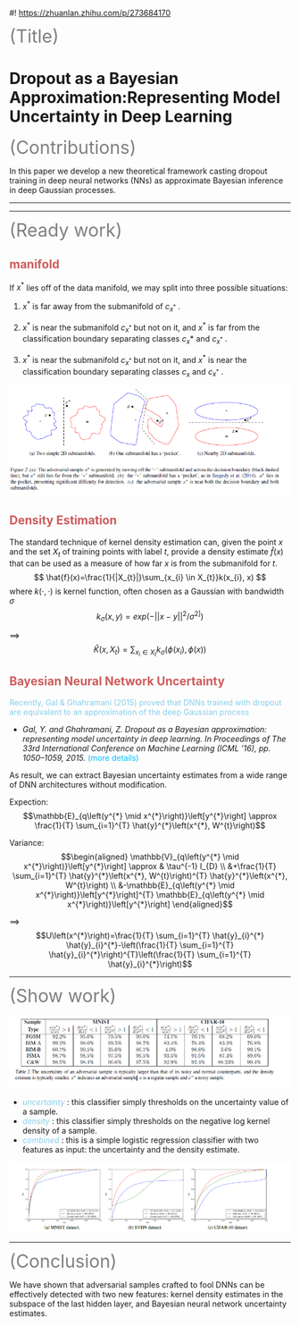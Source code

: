 #! https://zhuanlan.zhihu.com/p/273684170

<font size=6 color=gray> (Title) </font>

# Dropout as a Bayesian Approximation:Representing Model Uncertainty in Deep Learning 

<font size=6 color=gray> (Contributions) </font>

In this paper we develop a new theoretical framework casting dropout training in deep neural networks (NNs) as approximate Bayesian inference in deep Gaussian processes.

---

---
<font size=6 color=gray> (Ready work) </font>

## <font color=IndianRed>manifold</font>

If $x^{*}$ lies off of the data manifold, we may split into three possible situations:

1. $x^{*}$ is far away from the submanifold of $c_{x^{*}}$ .

2. $x^{*}$ is near the submanifold $c_{x^{*}}$ but not on it, and $x^{*}$ is far from the classification boundary separating classes $c_{x}*$ and $c_{x^{*}}$ .

3. $x^{*}$ is near the submanifold $c_{x^{*}}$ but not on it, and $x^{*}$ is near the classification boundary separating classes $c_{x}$ and $c_{x^{*}}$ .

![](./figs/manifold.png)

## <font color=IndianRed>Density Estimation </font>

The standard technique of kernel density estimation can, given the point $x$ and the set $X_{t}$ of training points with label $t$, provide a density estimate $\hat{f}(x)$ that can be used as a measure of how far $x$ is from the submanifold for $t$. 
$$
\hat{f}(x)=\frac{1}{|X_{t}|}\sum_{x_{i} \in X_{t}}k(x_{i}, x)
$$
where $k(\cdot, \cdot)$ is kernel function, often chosen as a Gaussian with bandwidth $\sigma$
$$
k_{\sigma}(x,y) = exp(-||x-y||^{2}/\sigma^{2]})
$$

==>
$$
\hat{K}(x,X_{t})=\sum_{x_{i} \in X_{t}}k_{\sigma}(\phi(x_{i}), \phi(x))
$$


## <font color=IndianRed>Bayesian Neural Network Uncertainty </font>
<font color=skyblue>Recently, Gal & Ghahramani (2015) proved that DNNs trained with dropout are equivalent to an approximation of the deep Gaussian process</font>
- *Gal, Y. and Ghahramani, Z. Dropout as a Bayesian approximation:
representing model uncertainty in deep learning. In Proceedings of The 33rd International Conference on Machine Learning (ICML ’16), pp. 1050–1059, 2015.*
<font color=deepskyblue>(more details)</font>

As result, we can extract Bayesian uncertainty estimates from a wide range of DNN architectures without modification.

Expection:
$$\mathbb{E}_{q\left(y^{*} \mid x^{*}\right)}\left[y^{*}\right] \approx \frac{1}{T} \sum_{i=1}^{T} \hat{y}^{*}\left(x^{*}, W^{t}\right)$$

Variance:
$$\begin{aligned}
\mathbb{V}_{q\left(y^{*} \mid x^{*}\right)}\left[y^{*}\right] \approx & \tau^{-1} I_{D} \\
&+\frac{1}{T} \sum_{i=1}^{T} \hat{y}^{*}\left(x^{*}, W^{t}\right)^{T} \hat{y}^{*}\left(x^{*}, W^{t}\right) \\
&-\mathbb{E}_{q\left(y^{*} \mid x^{*}\right)}\left[y^{*}\right]^{T} \mathbb{E}_{q\left(y^{*} \mid x^{*}\right)}\left[y^{*}\right]
\end{aligned}$$

==>
$$U\left(x^{*}\right)=\frac{1}{T} \sum_{i=1}^{T} \hat{y}_{i}^{*} \hat{y}_{i}^{*}-\left(\frac{1}{T} \sum_{i=1}^{T} \hat{y}_{i}^{*}\right)^{T}\left(\frac{1}{T} \sum_{i=1}^{T} \hat{y}_{i}^{*}\right)$$

---
<font size=6 color=gray> (Show work) </font>

![](./figs/result1_1703.00410.png)

- <font color=skyblue>*uncertainty*</font> : this classifier simply thresholds on
the uncertainty value of a sample.
- <font color=skyblue>*density*</font> : this classifier simply thresholds on the
negative log kernel density of a sample.
- <font color=skyblue>*combined*</font> : this is a simple logistic regression classifier
with two features as input: the uncertainty and
the density estimate.

![](./figs/result2_1703.00410.png)

---
<font size=6 color=gray> (Conclusion) </font>

We have shown that adversarial samples crafted to fool
DNNs can be effectively detected with two new features:
kernel density estimates in the subspace of the last hidden layer, and Bayesian neural network uncertainty estimates.